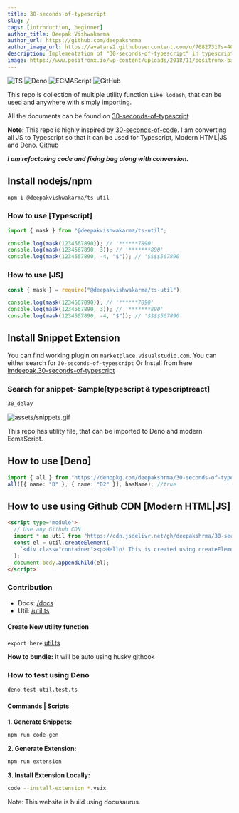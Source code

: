 ```yaml
---
title: 30-seconds-of-typescript
slug: /
tags: [introduction, beginner]
author_title: Deepak Vishwakarma
author_url: https://github.com/deepakshrma
author_image_url: https://avatars2.githubusercontent.com/u/7682731?s=400
description: Implementation of "30-seconds-of-typescript" in typescript, javascript and deno.
image: https://www.positronx.io/wp-content/uploads/2018/11/positronx-banner-1152-1.jpg
---
```


![TS](https://img.shields.io/badge/supports-typescript-blue.svg?style=flat-square)
![Deno](https://img.shields.io/badge/supports-deno-green.svg?style=flat-square)
![ECMAScript](https://img.shields.io/badge/supports-ECMAScript-yellow.svg?style=flat-square)
![GitHub](https://img.shields.io/github/license/deepakshrma/30-seconds-of-typescript)

This repo is collection of multiple utility function `Like lodash`, that can be used and anywhere with simply importing.

All the documents can be found on [30-seconds-of-typescript](https://deepakshrma.github.io/30-seconds-of-typescript/docs/)

**Note:** This repo is highly inspired by [30-seconds-of-code](https://github.com/30-seconds/30-seconds-of-code). I am converting all JS to Typescript so that it can be used for Typescript, Modern HTML|JS and Deno. [Github](https://github.com/deepakshrma/30-seconds-of-typescript/)

**_I am refactoring code and fixing bug along with conversion._**

## Install nodejs/npm

```bash
npm i @deepakvishwakarma/ts-util
```

### How to use [Typescript]

```ts title="typescript"
import { mask } from "@deepakvishwakarma/ts-util";

console.log(mask(1234567890)); // '******7890'
console.log(mask(1234567890, 3)); // '*******890'
console.log(mask(1234567890, -4, "$")); // '$$$$567890'
```

### How to use [JS]

```ts title="typescript"
const { mask } = require("@deepakvishwakarma/ts-util");

console.log(mask(1234567890)); // '******7890'
console.log(mask(1234567890, 3)); // '*******890'
console.log(mask(1234567890, -4, "$")); // '$$$$567890'
```

## Install Snippet Extension

You can find working plugin on `marketplace.visualstudio.com`. You can either search for `30-seconds-of-typescript` Or Install from here [imdeepak.30-seconds-of-typescript](https://marketplace.visualstudio.com/items?itemName=imdeepak.30-seconds-of-typescript)

### Search for snippet- Sample[typescript & typescriptreact]

```bash
30_delay
```

![assets/snippets.gif](https://github.com/deepakshrma/30-seconds-of-typescript/raw/master/assets/snippets.gif)

This repo has utility file, that can be imported to Deno and modern EcmaScript.

## How to use [Deno]

```ts title="typescript"
import { all } from "https://denopkg.com/deepakshrma/30-seconds-of-typescript/util.ts";
all([{ name: "D" }, { name: "D2" }], hasName); //true
```

## How to use using Github CDN [Modern HTML|JS]

```html
<script type="module">
  // Use any Github CDN
  import * as util from "https://cdn.jsdelivr.net/gh/deepakshrma/30-seconds-of-typescript/util.js";
  const el = util.createElement(
    `<div class="container"><p>Hello! This is created using createElement!! </p></div>`
  );
  document.body.appendChild(el);
</script>
```

### Contribution

- Docs: [/docs](https://github.com/deepakshrma/30-seconds-of-typescript/docs)
- Util: [/util.ts](https://github.com/deepakshrma/30-seconds-of-typescript/blob/master/util.ts)

#### Create New utility function

`export here` [util.ts](https://github.com/deepakshrma/30-seconds-of-typescript/blob/master/util.ts)

**How to bundle:** It will be auto using husky githook

### How to test using Deno

```bash
deno test util.test.ts
```

#### Commands | Scripts

**1. Generate Snippets:**

```bash
npm run code-gen
```

**2. Generate Extension:**

```bash
npm run extension
```

**3. Install Extension Locally:**

```bash
code --install-extension *.vsix
```

Note: This website is build using docusaurus.
